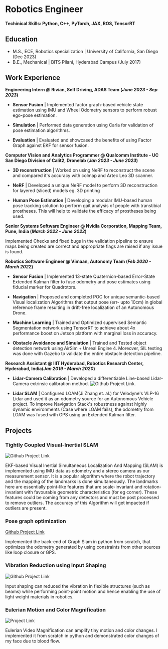 # Robotics Engineer

#### Techinical Skills: Python, C++, PyTorch, JAX, ROS, TensorRT

## Education
- M.S., ECE, Robotics specialization | University of California, San Diego (Dec 2023)
- B.E., Mechanical | BITS Pilani, Hyderabad Campus (July 2017)

## Work Experience

**Engineering Intern @ Rivian, Self Driving, ADAS Team (_June 2023 - Sep 2023_)**

- **Sensor Fusion** | Implemented factor graph-based vehicle state estimation using IMU and Wheel Odometry sensors to perform robust ego-pose estimation.

- **Simulation** | Performed data generation using Carla for validation of pose estimation algorithms.

- **Evaluation** | Evaluated and showcased the benefits of using Factor Graph against EKF for sensor fusion.

**Computer Vision and Analytics Programmer @ Qualcomm Institute - UC San Diego Division of Calit2, Dronelab (_Jan 2023 - June 2023_)**

- **3D reconstruction** | Worked on using NeRF to reconstruct the scene and compared it's accuracy with colmap and Artec Leo 3D scanner.

- **NeRF** | Developed a unique NeRF model to perform 3D reconstruction for layered (sliced) models eg. 3D printing

- **Human Pose Estimation** | Developing a modular IMU-based human pose tracking solution to perform gait analysis of people with transtibial prostheses. This will help to validate the efficacy of prostheses being used.

**Senior Systems Software Engineer @ Nvidia Corporation, Mapping Team, Pune, India (_March 2022 - June 2022_)**

Implemented Checks and fixed bugs in the validation pipeline to ensure maps being created are correct and appropriate flags are raised if any issue is found. 

**Robotics Software Engineer @ Vimaan, Autonomy Team (_Feb 2020 - March 2022_)**

- **Sensor Fusion** | Implemented 13-state Quaternion-based Error-State Extended Kalman filter to fuse odometry and pose estimates using fiducial marker for Quadrotors.

- **Navigation** | Proposed and completed POC for unique semantic-based Visual localization Algorithms that output pose (err- upto 10cm) in global reference frame resulting in drift-free localization of an Autonomous Drone.

- **Machine Learning** | Trained and Optimized supervised Semantic Segmentation network using TensorRT to achieve about 4x performance boost on Jetson platform with marginal loss in accuracy.

- **Obstacle Avoidance and Simulation** | Trained and Tested object detection network using AirSim + Unreal Engine 4. Moreover, SIL testing was done with Gazebo to validate the entire obstacle detection pipeline.

**Research Assistant @ IIIT Hyderabad, Robotics Research Center, Hyderabad, India(_Jan 2019 - March 2020_)**

- **Lidar-Camera Calibration** | Developed a differentiable Line-based Lidar-Camera extrinsic calibration method. ![Github Project Link](https://github.com/moloydas/line-based-lidar-camera-calibration).

- **Lidar SLAM** | Configured LOAM(Ji Zhang et. al.) for Velodyne's VLP-16 Lidar and used it as an odometry source for an Autonomous Vehicle project. To improve Navigation Stack's robustness against highly dynamic environments (Case where LOAM fails), the odometry from LOAM was fused with GPS using an Extended Kalman filter.   

## Projects

### Tightly Coupled Visual-Inertial SLAM
![Github Project Link](https://github.com/moloydas/visual_inertial_slam)

EKF-based Visual Inertial Simultaneous Localization And Mapping (SLAM) is implemented using IMU data as odometry and a stereo camera as our measurement sensor. It is a popular algorithm where the robot trajectory and the mapping of the landmarks is done simultaneously. The landmarks here are essentially point-like features that are scale-invariant and rotation-invariant with favourable geometric characteristics (for eg corner). These features could be coming from any detectors and must be post processed to remove outliers. The accuracy of this Algorithm will get impacted if outliers are present.

### Pose graph optimization
[Github Project Link](https://github.com/moloydas/pose_graph_optimization_python)

Implemented the back-end of Graph Slam in python from scratch, that optimizes the odometry generated by using constraints from other sources like loop closure or GPS.

### Vibration Reduction using Input Shaping
![Github Project Link](https://historical-rabbit-6b2.notion.site/Vibration-Reduction-for-Flexible-Structures-using-Input-Shaping-606b3e8c18bc48a49ce6a9670931d04b)

Input shaping can reduced the vibration in flexible structures (such as beams) while performing point-point motion and hence enabling the use of light weight materials in robotics.

### Eulerian Motion and Color Magnification

![Project Link](https://github.com/moloydas/Eulerian_video_magnification_python)

Eulerian Video Magnification can amplify tiny motion and color changes. I implemented it from scratch in python and demonstrated color changes of my face due to blood flow.

